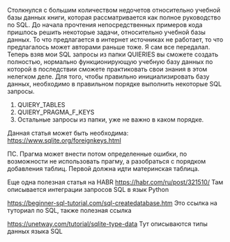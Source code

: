 Столкнулся с большим количеством недочетов относительно 
учебной базы данных книги, которая рассматривается как полное
руководство по SQL. До начала прочтения непосредственных примеров кода
пришлось решить некоторые задачи, относительно учебной базы данных.
То что предлагается в интернет источниках не работает, то что предлагалось
может авторами раньше тоже. Я сам все передалал. Теперь взяв мои SQL
запросы из папки QUIERIES вы сможете создать полностью, нормально 
функционирующую учебную базу данных по которой в последствии сможете
практиковать свои знания в этом нелегком деле.
Для того, чтобы правильно инициализировать базу данных, необходимо в 
правильном порядке выполнить некоторые SQL запросы.
1) QUIERY_TABLES
2) QUIERY_PRAGMA_F_KEYS
3) Остальные запросы из папки, уже не важно в каком порядке.

Данная статья может быть необходима:
https://www.sqlite.org/foreignkeys.html

ПС. Прагма может внести потом определенные ошибки, по возможности 
не использовать прагму, а разобраться с порядком добавления таблиц.
Первой должна идти материнская таблица.

Еще одна полезная статья на HABR https://habr.com/ru/post/321510/
Там описывается интеграции запросов SQL в язык Python

https://beginner-sql-tutorial.com/sql-createdatabase.htm
Это ссылка на туториал по SQL, также полезная ссылка

https://unetway.com/tutorial/sqlite-type-data
Тут описываются типы данных языка SQL

 
